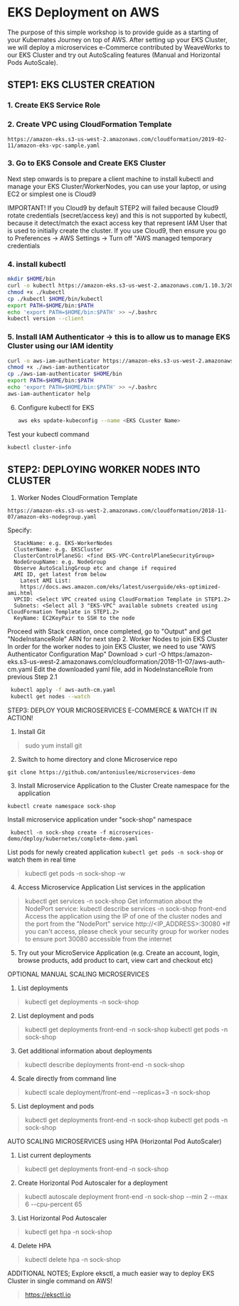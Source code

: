 # EKS Deployment on AWS
The purpose of this simple workshop is to provide guide as a starting of your Kubernates Journey on top of AWS.
After setting up your EKS Cluster, we will deploy a microservices e-Commerce contributed by WeaveWorks to our EKS Cluster 
and try out AutoScaling features (Manual and Horizontal Pods AutoScale).

## STEP1: EKS CLUSTER CREATION
### 1. Create EKS Service Role
### 2. Create VPC using CloudFormation Template
  ```
  https://amazon-eks.s3-us-west-2.amazonaws.com/cloudformation/2019-02-11/amazon-eks-vpc-sample.yaml
  ```
### 3. Go to EKS Console and Create EKS Cluster

Next step onwards is to prepare a client machine to install kubectl and manage your EKS Cluster/WorkerNodes, 
you can use your laptop, or using EC2 or simplest one is Cloud9

IMPORTANT! If you Cloud9 by default STEP2 will failed because Cloud9 rotate credentials (secret/access key) 
and this is not supported by kubectl, because it detect/match the exact access key that represent 
IAM User that is used to initially create the cluster.
If you use Cloud9, then ensure you go to Preferences -> AWS Settings -> Turn off "AWS managed temporary credentials

### 4. install kubectl
   ```bash
   mkdir $HOME/bin
   curl -o kubectl https://amazon-eks.s3-us-west-2.amazonaws.com/1.10.3/2018-07-26/bin/linux/amd64/kubectl
   chmod +x ./kubectl
   cp ./kubectl $HOME/bin/kubectl
   export PATH=$HOME/bin:$PATH
   echo 'export PATH=$HOME/bin:$PATH' >> ~/.bashrc
   kubectl version --client
   ```
### 5. Install IAM Authenticator -> this is to allow us to manage EKS Cluster using our IAM identity
   ```bash
   curl -o aws-iam-authenticator https://amazon-eks.s3-us-west-2.amazonaws.com/1.10.3/2018-07-26/bin/linux/amd64/aws-iam-authenticator
   chmod +x ./aws-iam-authenticator
   cp ./aws-iam-authenticator $HOME/bin
   export PATH=$HOME/bin:$PATH
   echo 'export PATH=$HOME/bin:$PATH' >> ~/.bashrc
   aws-iam-authenticator help
   ```
6. Configure kubectl for EKS
   ```bash
   aws eks update-kubeconfig --name <EKS CLuster Name>
   ```
  Test your kubectl command
   ```bash
   kubectl cluster-info
   ```

## STEP2: DEPLOYING WORKER NODES INTO CLUSTER
1. Worker Nodes CloudFormation Template
  ```
  https://amazon-eks.s3-us-west-2.amazonaws.com/cloudformation/2018-11-07/amazon-eks-nodegroup.yaml
  ```
  Specify:
  ```
    StackName: e.g. EKS-WorkerNodes
    ClusterName: e.g. EKSCluster
    ClusterControlPlaneSG: <find EKS-VPC-ControlPlaneSecurityGroup>
    NodeGroupName: e.g. NodeGroup
    Observe AutoScalingGroup etc and change if required
    AMI ID, get latest from below
      Latest AMI List:
      https://docs.aws.amazon.com/eks/latest/userguide/eks-optimized-ami.html
    VPCID: <Select VPC created using CloudFormation Template in STEP1.2>
    Subnets: <Select all 3 "EKS-VPC" available subnets created using CloudFormation Template in STEP1.2>
    KeyName: EC2KeyPair to SSH to the node
  ```
  Proceed with Stack creation, once completed, go to "Output" and get "NodeInstanceRole" ARN for next step
2. Worker Nodes to join EKS Cluster
  In order for the worker nodes to join EKS Cluster, we need to use "AWS Authenticator Configuration Map"
  Download
    > curl -O https:/amazon-eks.s3-us-west-2.amazonaws.com/cloudformation/2018-11-07/aws-auth-cm.yaml
  Edit the downloaded yaml file, add in NodeInstanceRole from previous Step 2.1
  ```bash
   kubectl apply -f aws-auth-cm.yaml
   kubectl get nodes --watch
  ```

STEP3: DEPLOY YOUR MICROSERVICES E-COMMERCE & WATCH IT IN ACTION!
1. Install Git
  > sudo yum install git
2. Switch to home directory and clone Microservice repo
  ```
  git clone https://github.com/antoniuslee/microservices-demo
  ```
3. Install Microservice Application to the Cluster
  Create namespace for the application
  ```
  kubectl create namespace sock-shop
  ```
  Install microservice application under "sock-shop" namespace
  ```
   kubectl -n sock-shop create -f microservices-demo/deploy/kubernetes/complete-demo.yaml
  ```
  List pods for newly created application
  ``` kubectl get pods -n sock-shop ```
  or watch them in real time
  > kubectl get pods -n sock-shop -w
4. Access Microservice Application
  List services in the application
  > kubectl get services -n sock-shop
  Get information about the NodePort service:
  > kubectl describe services -n sock-shop front-end
  Access the application using the IP of one of the cluster nodes and the port from the "NodePort" service
  > http://<IP_ADDRESS>:30080
  *If you can't access, please check your security group for worker nodes to ensure port 30080 accessible from the internet
5. Try out your MicroService Application (e.g. Create an account, login, browse products, add product to cart, view cart and checkout etc)

OPTIONAL
MANUAL SCALING MICROSERVICES
1. List deployments
  > kubectl get deployments -n sock-shop
2. List deployment and pods
  > kubectl get deployments front-end -n sock-shop
  > kubectl get pods -n sock-shop
3. Get additional information about deployments
  > kubectl describe deployments front-end -n sock-shop
4. Scale directly from command line
  > kubectl scale deployment/front-end --replicas=3 -n sock-shop
5. List deployment and pods
  > kubectl get deployments front-end -n sock-shop
  > kubectl get pods -n sock-shop

AUTO SCALING MICROSERVICES using HPA (Horizontal Pod AutoScaler)
1. List current deployments
  > kubectl get deployments front-end -n sock-shop
2. Create Horizontal Pod Autoscaler for a deployment
  > kubectl autoscale deployment front-end -n sock-shop --min 2 --max 6 --cpu-percent 65
3. List Horizontal Pod Autoscaler
  > kubectl get hpa -n sock-shop
4. Delete HPA
  > kubectl delete hpa -n sock-shop <HPA>
  
  
ADDITIONAL NOTES;
Explore eksctl, a much easier way to deploy EKS Cluster in single command on AWS!
> https://eksctl.io

